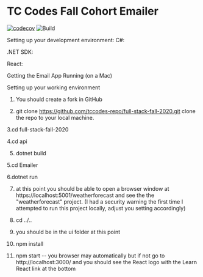 # TC Codes Fall Cohort Emailer

[![codecov](https://codecov.io/gh/tccodes-repo/full-stack-fall-2020/branch/master/graph/badge.svg)](https://codecov.io/gh/tccodes-repo/full-stack-fall-2020)
![Build](https://github.com/tccodes-repo/full-stack-fall-2020/workflows/Build/badge.svg)

Setting up your development environment:
C#:


.NET SDK:

React:

Getting the Email App Running
(on a Mac)

Setting up your working environment
1. You should create a fork in GitHub 

2. git clone https://github.com/tccodes-repo/full-stack-fall-2020.git clone the repo to your local machine.


3.cd full-stack-fall-2020

4.cd api

5. dotnet build

5.cd Emailer

6.dotnet run

7. at this point you should be able to open a browser window at 
https://localhost:5001/weatherforecast and see the the "weatherforecast" project. (I had a security warning the first time I attempted to run this project locally, adjust you setting accordingly)

8. cd ../.. 

9. you should be in the ui folder at this point

10. npm install

11. npm start -- you browser may automatically but if not go to 
http://localhost:3000/ and you should see the React logo with the Learn React link at the bottom


